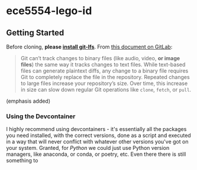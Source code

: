 # ece5554-lego-id



## Getting Started

Before cloning, **please [install git-lfs](https://docs.github.com/en/repositories/working-with-files/managing-large-files/installing-git-large-file-storage)**. From [this document on GitLab](https://docs.gitlab.com/ee/topics/git/lfs/): 

> Git can’t track changes to binary files (like audio, video, **or image files**) the same way it tracks changes to text files. While text-based files can generate plaintext diffs, any change to a binary file requires Git to completely replace the file in the repository. Repeated changes to large files increase your repository’s size. Over time, this increase in size can slow down regular Git operations like `clone`, `fetch`, or `pull`.

(emphasis added)

### Using the Devcontainer

I highly recommend using devcontainers - it's essentially all the packages you need installed, with the correct versions, done as a script and executed in a way that will never conflict with whatever other versions you've got on your system. Granted, for *Python* we could just use Python version managers, like anaconda, or conda, or poetry, etc. Even there there is still something to 

